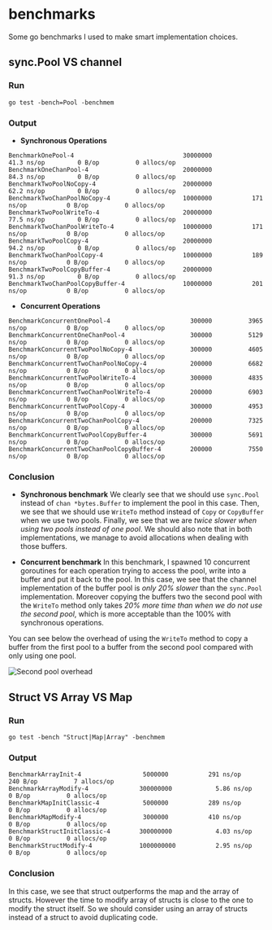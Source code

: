 # benchmarks
Some go benchmarks I used to make smart implementation choices.

## sync.Pool VS channel
### Run
```
go test -bench=Pool -benchmem
```
### Output 
- **Synchronous Operations**
```
BenchmarkOnePool-4                           	30000000	        41.3 ns/op	       0 B/op	       0 allocs/op
BenchmarkOneChanPool-4                       	20000000	        84.3 ns/op	       0 B/op	       0 allocs/op
BenchmarkTwoPoolNoCopy-4                     	20000000	        62.2 ns/op	       0 B/op	       0 allocs/op
BenchmarkTwoChanPoolNoCopy-4                 	10000000	       171 ns/op	       0 B/op	       0 allocs/op
BenchmarkTwoPoolWriteTo-4                    	20000000	        77.5 ns/op	       0 B/op	       0 allocs/op
BenchmarkTwoChanPoolWriteTo-4                	10000000	       171 ns/op	       0 B/op	       0 allocs/op
BenchmarkTwoPoolCopy-4                       	20000000	        94.2 ns/op	       0 B/op	       0 allocs/op
BenchmarkTwoChanPoolCopy-4                   	10000000	       189 ns/op	       0 B/op	       0 allocs/op
BenchmarkTwoPoolCopyBuffer-4                 	20000000	        91.3 ns/op	       0 B/op	       0 allocs/op
BenchmarkTwoChanPoolCopyBuffer-4             	10000000	       201 ns/op	       0 B/op	       0 allocs/op
```

- **Concurrent Operations**
```
BenchmarkConcurrentOnePool-4                 	  300000	      3965 ns/op	       0 B/op	       0 allocs/op
BenchmarkConcurrentOneChanPool-4             	  300000	      5129 ns/op	       0 B/op	       0 allocs/op
BenchmarkConcurrentTwoPoolNoCopy-4           	  300000	      4605 ns/op	       0 B/op	       0 allocs/op
BenchmarkConcurrentTwoChanPoolNoCopy-4       	  200000	      6682 ns/op	       0 B/op	       0 allocs/op
BenchmarkConcurrentTwoPoolWriteTo-4          	  300000	      4835 ns/op	       0 B/op	       0 allocs/op
BenchmarkConcurrentTwoChanPoolWriteTo-4      	  200000	      6903 ns/op	       0 B/op	       0 allocs/op
BenchmarkConcurrentTwoPoolCopy-4             	  300000	      4953 ns/op	       0 B/op	       0 allocs/op
BenchmarkConcurrentTwoChanPoolCopy-4         	  200000	      7325 ns/op	       0 B/op	       0 allocs/op
BenchmarkConcurrentTwoPoolCopyBuffer-4       	  300000	      5691 ns/op	       0 B/op	       0 allocs/op
BenchmarkConcurrentTwoChanPoolCopyBuffer-4   	  200000	      7550 ns/op	       0 B/op	       0 allocs/op
```
### Conclusion
- **Synchronous benchmark**
We clearly see that we should use `sync.Pool` instead of `chan *bytes.Buffer` to implement the pool in this case. Then, we see that we should use `WriteTo` method instead of `Copy` or `CopyBuffer` when we use two pools. Finally, we see that we are _twice slower when using two pools instead of one pool_. We should also note that in both implementations, we manage to avoid allocations when dealing with those buffers.

- **Concurrent benchmark**
In this benchmark, I spawned 10 concurrent goroutines for each operation trying to access the pool, write into a buffer and put it back to the pool. In this case, we see that the channel implementation of the buffer pool is _only 20% slower_ than the `sync.Pool` implementation. Moreover copying the buffers two the second pool with the `WriteTo` method only takes _20% more time than when we do not use the second pool_, which is more acceptable than the 100% with synchronous operations. 

You can see below the overhead of using the `WriteTo` method to copy a buffer from the first pool to a buffer from the second pool compared with only using one pool.

![Second pool overhead](https://raw.github.com/gabsn/benchmarks/img/second-pool-overhead.png)

## Struct VS Array VS Map
### Run
`go test -bench "Struct|Map|Array" -benchmem`
### Output
```
BenchmarkArrayInit-4             	 5000000	       291 ns/op	     240 B/op	       7 allocs/op
BenchmarkArrayModify-4           	300000000	         5.86 ns/op	       0 B/op	       0 allocs/op
BenchmarkMapInitClassic-4        	 5000000	       289 ns/op	       0 B/op	       0 allocs/op
BenchmarkMapModify-4             	 3000000	       410 ns/op	       0 B/op	       0 allocs/op
BenchmarkStructInitClassic-4     	300000000	         4.03 ns/op	       0 B/op	       0 allocs/op
BenchmarkStructModify-4          	1000000000	         2.95 ns/op	       0 B/op	       0 allocs/op
```
### Conclusion
In this case, we see that struct outperforms the map and the array of structs.
However the time to modify array of structs is close to the one to modify the struct itself.
So we should consider using an array of structs instead of a struct to avoid duplicating code.
